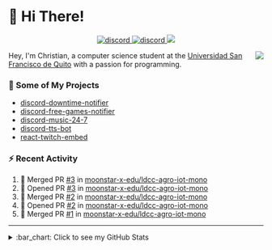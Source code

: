 # :wave: Hi There!

<p align="center">
  <a href="https://discord.gg/mhj3Zsv">
    <img alt="discord" src="https://img.shields.io/discord/730998659008823296.svg?label=&logo=discord&logoColor=ffffff&color=7389D8&labelColor=6A7EC2"/>
  </a>
  <a href="https://twitter.com/moonstar_x99">
    <img alt="discord" src="https://img.shields.io/twitter/follow/moonstar_x99?label=Follow%20Me%21&style=social"/>
  </a>
  <a href="https://badges.pufler.dev">
    <img src="https://badges.pufler.dev/visits/moonstar-x/moonstar-x?style=flat&logo=github">
  </a>
</p>

<img align="right" src="https://media.tenor.com/images/cb8fb20986aac7eef75c8ce6bc3997c0/tenor.gif" />

Hey, I'm Christian, a computer science student at the [Universidad San Francisco de Quito](http://www.usfq.edu.ec/Paginas/Inicio.aspx) with a passion for programming.

### :rocket: Some of My Projects

* [discord-downtime-notifier](https://github.com/moonstar-x/discord-downtime-notifier)
* [discord-free-games-notifier](https://github.com/moonstar-x/discord-free-games-notifier)
* [discord-music-24-7](https://github.com/moonstar-x/discord-music-24-7)
* [discord-tts-bot](https://github.com/moonstar-x/discord-tts-bot)
* [react-twitch-embed](https://github.com/moonstar-x/react-twitch-embed)

### :zap: Recent Activity

<!--START_SECTION:activity-->
1. 🎉 Merged PR [#3](https://github.com/moonstar-x-edu/ldcc-agro-iot-mono/pull/3) in [moonstar-x-edu/ldcc-agro-iot-mono](https://github.com/moonstar-x-edu/ldcc-agro-iot-mono)
2. 💪 Opened PR [#3](https://github.com/moonstar-x-edu/ldcc-agro-iot-mono/pull/3) in [moonstar-x-edu/ldcc-agro-iot-mono](https://github.com/moonstar-x-edu/ldcc-agro-iot-mono)
3. 🎉 Merged PR [#2](https://github.com/moonstar-x-edu/ldcc-agro-iot-mono/pull/2) in [moonstar-x-edu/ldcc-agro-iot-mono](https://github.com/moonstar-x-edu/ldcc-agro-iot-mono)
4. 💪 Opened PR [#2](https://github.com/moonstar-x-edu/ldcc-agro-iot-mono/pull/2) in [moonstar-x-edu/ldcc-agro-iot-mono](https://github.com/moonstar-x-edu/ldcc-agro-iot-mono)
5. 🎉 Merged PR [#1](https://github.com/moonstar-x-edu/ldcc-agro-iot-mono/pull/1) in [moonstar-x-edu/ldcc-agro-iot-mono](https://github.com/moonstar-x-edu/ldcc-agro-iot-mono)
<!--END_SECTION:activity-->

---

<details>
  <summary>
    :bar_chart: Click to see my GitHub Stats
  </summary>
  <p align="center">
    <br>
    <img alt="GitHub Stats" src="https://github-readme-stats.vercel.app/api?username=moonstar-x&count_private=true&show_icons=true&theme=dracula" />
    <br>
    <img alt="GitHub Top Languages" src="https://github-readme-stats.vercel.app/api/top-langs/?username=moonstar-x&layout=compact&theme=dracula" />
  </p>
</details>
